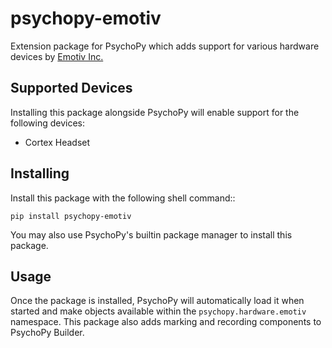 # psychopy-emotiv
Extension package for PsychoPy which adds support for various hardware devices by 
[Emotiv Inc.](https://www.emotiv.com/)

## Supported Devices

Installing this package alongside PsychoPy will enable support for the following devices:

* Cortex Headset
    
## Installing

Install this package with the following shell command:: 

    pip install psychopy-emotiv

You may also use PsychoPy's builtin package manager to install this package.

## Usage

Once the package is installed, PsychoPy will automatically load it when started and make objects available within the
`psychopy.hardware.emotiv` namespace. This package also adds marking and recording components to PsychoPy Builder.
